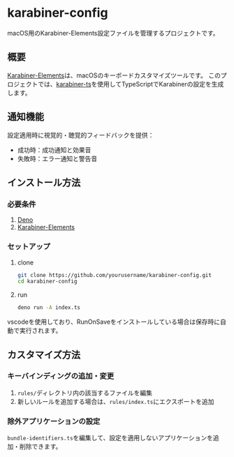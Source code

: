 # karabiner-config

macOS用のKarabiner-Elements設定ファイルを管理するプロジェクトです。

## 概要

[Karabiner-Elements](https://karabiner-elements.pqrs.org/)は、macOSのキーボードカスタマイズツールです。
このプロジェクトでは、[karabiner-ts](https://deno.land/x/karabinerts)を使用してTypeScriptでKarabinerの設定を生成します。

## 通知機能

設定適用時に視覚的・聴覚的フィードバックを提供：

- 成功時：成功通知と効果音
- 失敗時：エラー通知と警告音

## インストール方法

### 必要条件

1. [Deno](https://deno.land/)
2. [Karabiner-Elements](https://karabiner-elements.pqrs.org/)

### セットアップ

1. clone

   ```bash
   git clone https://github.com/yourusername/karabiner-config.git
   cd karabiner-config
   ```

2. run

   ```bash
   deno run -A index.ts
   ```

vscodeを使用しており、RunOnSaveをインストールしている場合は保存時に自動で実行されます。

## カスタマイズ方法

### キーバインディングの追加・変更

1. `rules/`ディレクトリ内の該当するファイルを編集
2. 新しいルールを追加する場合は、`rules/index.ts`にエクスポートを追加

### 除外アプリケーションの設定

`bundle-identifiers.ts`を編集して、設定を適用しないアプリケーションを追加・削除できます。
